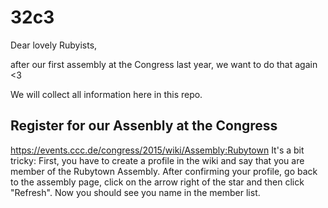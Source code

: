 # 32c3

Dear lovely Rubyists,

after our first assembly at the Congress last year, we want to do that again <3

We will collect all information here in this repo.

## Register for our Assenbly at the Congress
https://events.ccc.de/congress/2015/wiki/Assembly:Rubytown
It's a bit tricky: 
First, you have to create a profile in the wiki and say that you are member of the Rubytown Assembly.
After confirming your profile, go back to the assembly page, click on the arrow right of the star and then click "Refresh". Now you should see you name in the member list.
